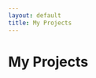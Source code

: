 ```yaml
---
layout: default
title: My Projects
---
```


# My Projects

<div class="row" id="projectsList">
  <!-- This will be populated by JavaScript -->
</div>

<script>
document.addEventListener('DOMContentLoaded', function() {
    const projects = [
        {
            title: 'Spotify Visualizations',
            description: 'Interactive data visualizations of Spotify listening history.',
            image: '/img/project-thumbnails/spotify-viz.jpg',
            url: 'projects/spotify-visualizations/index.html',
            tags: ['Data Visualization', 'JavaScript', 'Spotify API']
        },
        // Add more projects here
    ];

    const projectsList = document.getElementById('projectsList');
    projects.forEach(project => {
        const col = document.createElement('div');
        col.className = 'col-md-6 col-lg-4 mb-4';
        col.innerHTML = `
            <div class="card h-100">
                <img src="${project.image}" class="card-img-top" alt="${project.title}">
                <div class="card-body">
                    <h5 class="card-title">${project.title}</h5>
                    <p class="card-text">${project.description}</p>
                    <div class="mb-2">
                        ${project.tags.map(tag => `<span class="badge bg-secondary me-1">${tag}</span>`).join('')}
                    </div>
                    <a href="${project.url}" class="btn btn-primary">View Project</a>
                </div>
            </div>
        `;
        projectsList.appendChild(col);
    });
});
</script>